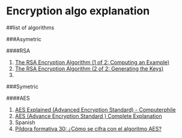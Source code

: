 # Encryption algo explanation

##list of algorithms

###Asymetric

####RSA

1. [The RSA Encryption Algorithm (1 of 2: Computing an Example)](https://www.youtube.com/watch?v=4zahvcJ9glg)
2. [The RSA Encryption Algorithm (2 of 2: Generating the Keys)](https://www.youtube.com/watch?v=oOcTVTpUsPQ)
3. 

###Symetric

####AES

1. [AES Explained (Advanced Encryption Standard) - Computerphile](https://www.youtube.com/watch?v=O4xNJsjtN6E)
2. [AES (Advance Encryption Standard ) Complete Explanation](https://www.youtube.com/watch?v=nC0mjaUZd8w)
3. Spanish
  1. [Píldora formativa 30: ¿Cómo se cifra con el algoritmo AES?](https://www.youtube.com/watch?v=tzj1RoqRnv0)
